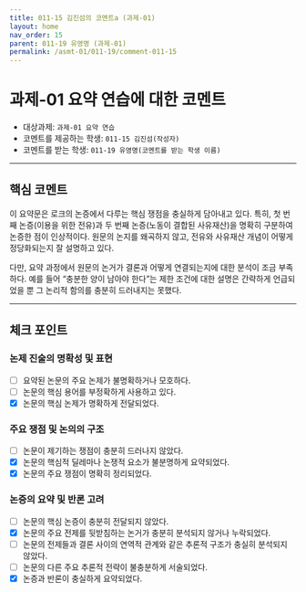 ```yaml
---
title: 011-15 김진섬의 코멘트a (과제-01) 
layout: home
nav_order: 15
parent: 011-19 유영명 (과제-01)
permalink: /asmt-01/011-19/comment-011-15
---
```


# 과제-01 요약 연습에 대한 코멘트

- 대상과제: `과제-01 요약 연습`
- 코멘트를 제공하는 학생: `011-15 김진섬(작성자)` 
- 코멘트를 받는 학생: `011-19 유영명(코멘트를 받는 학생 이름)` 

---

## 핵심 코멘트

이 요약문은 로크의 논증에서 다루는 핵심 쟁점을 충실하게 담아내고 있다. 특히, 첫 번째 논증(이용을 위한 전유)과 두 번째 논증(노동이 결합된 사유재산)을 명확히 구분하여 논증한 점이 인상적이다. 원문의 논지를 왜곡하지 않고, 전유와 사유재산 개념이 어떻게 정당화되는지 잘 설명하고 있다.  

다만, 요약 과정에서 원문의 논거가 결론과 어떻게 연결되는지에 대한 분석이 조금 부족하다. 예를 들어 “충분한 양이 남아야 한다”는 제한 조건에 대한 설명은 간략하게 언급되었을 뿐 그 논리적 함의를 충분히 드러내지는 못했다.  

---

## 체크 포인트

### 논제 진술의 명확성 및 표현  
- [ ] 요약된 논문의 주요 논제가 불명확하거나 모호하다.  
- [ ] 논문의 핵심 용어를 부정확하게 사용하고 있다.  
- [x] 논문의 핵심 논제가 명확하게 전달되었다.  

### 주요 쟁점 및 논의의 구조  
- [ ] 논문이 제기하는 쟁점이 충분히 드러나지 않았다.  
- [x] 논문의 핵심적 딜레마나 논쟁적 요소가 불분명하게 요약되었다.  
- [x] 논문의 주요 쟁점이 명확히 정리되었다.  

### 논증의 요약 및 반론 고려  
- [ ] 논문의 핵심 논증이 충분히 전달되지 않았다.  
- [x] 논문의 주요 전제를 뒷받침하는 논거가 충분히 분석되지 않거나 누락되었다.  
- [ ] 논문의 전제들과 결론 사이의 연역적 관계와 같은 추론적 구조가 충실히 분석되지 않았다.  
- [ ] 논문의 다른 주요 추론적 전략이 불충분하게 서술되었다.  
- [x] 논증과 반론이 충실하게 요약되었다.